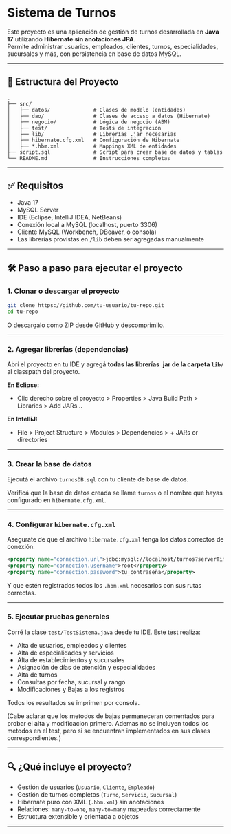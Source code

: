# Sistema de Turnos

Este proyecto es una aplicación de gestión de turnos desarrollada en **Java 17** utilizando **Hibernate sin anotaciones JPA**.  
Permite administrar usuarios, empleados, clientes, turnos, especialidades, sucursales y más, con persistencia en base de datos MySQL.

---

## 📁 Estructura del Proyecto

```
.
├── src/
│   ├── datos/              # Clases de modelo (entidades)
│   ├── dao/                # Clases de acceso a datos (Hibernate)
│   ├── negocio/            # Lógica de negocio (ABM)
│   ├── test/               # Tests de integración
│   ├── lib/                # Librerías .jar necesarias
│   ├── hibernate.cfg.xml   # Configuración de Hibernate
│   ├── *.hbm.xml           # Mappings XML de entidades
├── script.sql              # Script para crear base de datos y tablas
└── README.md               # Instrucciones completas
```

---

## ✅ Requisitos

- Java 17
- MySQL Server
- IDE (Eclipse, IntelliJ IDEA, NetBeans)
- Conexión local a MySQL (localhost, puerto 3306)
- Cliente MySQL (Workbench, DBeaver, o consola)
- Las librerías provistas en `/lib` deben ser agregadas manualmente

---

## 🛠 Paso a paso para ejecutar el proyecto

### 1. Clonar o descargar el proyecto

```bash
git clone https://github.com/tu-usuario/tu-repo.git
cd tu-repo
```

O descargalo como ZIP desde GitHub y descomprimilo.

---

### 2. Agregar librerías (dependencias)

Abrí el proyecto en tu IDE y agregá **todas las librerías .jar de la carpeta `lib/`** al classpath del proyecto.

**En Eclipse:**
- Clic derecho sobre el proyecto > Properties > Java Build Path > Libraries > Add JARs…

**En IntelliJ:**
- File > Project Structure > Modules > Dependencies > + JARs or directories

---

### 3. Crear la base de datos

Ejecutá el archivo `turnosDB.sql` con tu cliente de base de datos.

Verificá que la base de datos creada se llame `turnos` o el nombre que hayas configurado en `hibernate.cfg.xml`.

---

### 4. Configurar `hibernate.cfg.xml`

Asegurate de que el archivo `hibernate.cfg.xml` tenga los datos correctos de conexión:

```xml
<property name="connection.url">jdbc:mysql://localhost/turnos?serverTimezone=America/Argentina/Buenos_Aires</property>
<property name="connection.username">root</property>
<property name="connection.password">tu_contraseña</property>
```

Y que estén registrados todos los `.hbm.xml` necesarios con sus rutas correctas.

---

### 5. Ejecutar pruebas generales

Corré la clase `test/TestSistema.java` desde tu IDE. Este test realiza:

- Alta de usuarios, empleados y clientes
- Alta de especialidades y servicios
- Alta de establecimientos y sucursales
- Asignación de días de atención y especialidades
- Alta de turnos
- Consultas por fecha, sucursal y rango
- Modificaciones y Bajas a los registros

Todos los resultados se imprimen por consola.

(Cabe aclarar que los metodos de bajas permaneceran comentados para probar el alta y modificacion primero.
Ademas no se incluyen todos los metodos en el test, pero si se encuentran implementados en sus clases correspondientes.)

---

## 🔍 ¿Qué incluye el proyecto?

- Gestión de usuarios (`Usuario`, `Cliente`, `Empleado`)
- Gestión de turnos completos (`Turno`, `Servicio`, `Sucursal`)
- Hibernate puro con XML (`.hbm.xml`) sin anotaciones
- Relaciones: `many-to-one`, `many-to-many` mapeadas correctamente
- Estructura extensible y orientada a objetos

---

